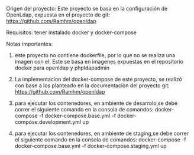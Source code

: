 Origen del proyecto:
  Este proyecto se basa en la configuración de OpenLdap, expuesta en el proyecto de git: https://github.com/Ramhm/openldap

Requisitos:
  tener instalado docker y docker-compose

Notas importantes:
  1. este proyecto no contiene dockerfile, por lo que no se realiza una imagen con el. Este se basa en imagenes expuestas en el repositorio docker
     para openldap y phpldapadmin
  2. La implementacion del docker-compose de este proyecto, se realizó con base a los planteado en la documentación del proyecto git: https://github.com/Ramhm/openldap
  3. para ejecutar los contenedores, en ambiente de desarrolo,se debe correr el siguiente comando en la consola de comandos: docker-compose -f docker-compose.base.yml -f docker-compose.development.yml up

  4. para ejecutar los contenedores, en ambiente de staging,se debe correr el siguiente comando en la consola de comandos: docker-compose -f docker-compose.base.yml -f docker-compose.staging.yml up
